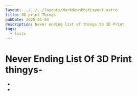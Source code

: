 ```yaml
---
layout: ../../../layouts/MarkdownPostLayout.astro
title: 3D print Things
pubDate: 2025-01-04
description: Never ending list of things to 3D Print
tags:
  - lists
---
```

# Never Ending List Of 3D Print thingys-
- 
- 
